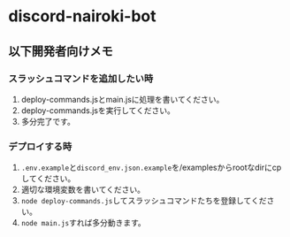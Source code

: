 # discord-nairoki-bot
## 以下開発者向けメモ
### スラッシュコマンドを追加したい時
1. deploy-commands.jsとmain.jsに処理を書いてください。
2. deploy-commands.jsを実行してください。
3. 多分完了です。
### デプロイする時
1. `.env.example`と`discord_env.json.example`を/examplesからrootなdirにcpしてください。
2. 適切な環境変数を書いてください。
3. `node deploy-commands.js`してスラッシュコマンドたちを登録してください。
4. `node main.js`すれば多分動きます。
